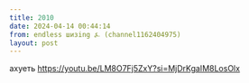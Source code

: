 ```yaml
---
title: 2010
date: 2024-04-14 00:44:14
from: endless шизing ⍼ (channel1162404975)
layout: post
---
```


ахуеть <https://youtu.be/LM8O7Fj5ZxY?si=MjDrKgaIM8LosOlx>
